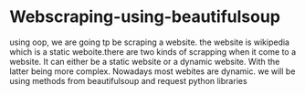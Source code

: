 # Webscraping-using-beautifulsoup

using oop, we are going tp be scraping a website. the website is wikipedia which is a static weboite.there are two kinds of scrapping when it come to a website. It can either be a static website or a dynamic website. With the latter being more complex. Nowadays most webites are dynamic. we will be using methods from beautifulsoup and request python libraries
